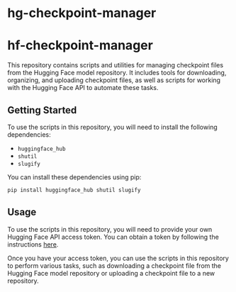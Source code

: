 # hg-checkpoint-manager

# hf-checkpoint-manager

This repository contains scripts and utilities for managing checkpoint files from the Hugging Face model repository. It includes tools for downloading, organizing, and uploading checkpoint files, as well as scripts for working with the Hugging Face API to automate these tasks.

## Getting Started

To use the scripts in this repository, you will need to install the following dependencies:

* `huggingface_hub`
* `shutil`
* `slugify`

You can install these dependencies using pip:
```bash
pip install huggingface_hub shutil slugify
```


## Usage

To use the scripts in this repository, you will need to provide your own Hugging Face API access token. You can obtain a token by following the instructions [here](https://huggingface.co/docs/api/quickstart).

Once you have your access token, you can use the scripts in this repository to perform various tasks, such as downloading a checkpoint file from the Hugging Face model repository or uploading a checkpoint file to a new repository.

